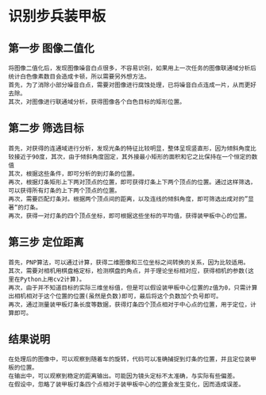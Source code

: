 # 识别步兵装甲板
## 第一步 图像二值化
    将图像二值化后，发现图像噪音白点很多，不容易识别，如果用上一次任务的图像联通域分析后统计白色像素数目会造成卡顿，所以需要另外想方法。
    首先，为了消除小部分噪音白点，需要对图像进行腐蚀处理，已将噪音白点连成一片，从而更好去除。
    其次，对图像进行联通域分析，获得图像各个白色目标的矩形位置。
## 第二步 筛选目标
    首先，对获得的连通域进行分析，发现光条的特征比较明显，整体呈现竖直形，因为倾斜角度比较接近于90度，其次，由于倾斜角度固定，其外接最小矩形的面积和它之比保持在一个恒定的数值
    其次，根据这些条件，即可分析的到灯条的位置。
    再次，根据灯条矩形上下两对顶点的位置，即可获得灯条上下两个顶点的位置。通过这样筛选，可以获得所有灯条的上下两个顶点的位置。
    再次，需要匹配灯条对。根据两个顶点间的距离，以及连线的倾斜角度，即可筛选出成对的”显著“的灯条。
    再次，获得一对灯条的四个顶点坐标，即可根据这些坐标的平均值，获得装甲板中心的位置。
## 第三步 定位距离
    首先，PNP算法，可以通过计算，获得二维图像和三位坐标之间转换的关系，因为比较适用。
    其次，需要对相机用棋盘格定标，检测棋盘的角点，并于理论坐标相对应，获得相机的参数(这里在Python上用cv2计算)。
    再次，由于并不知道目标的实际三维坐标值，但是可以假设装甲板中心位置的z值为0，只需计算出相机相对于这个位置的位置(虽然是负数)即可，最后将这个负数加个负号即可。
    再次，通过测量装甲板灯条长度等数据，获得灯条四个顶点相对于中心点的位置，用于定位，计算即可。
## 结果说明
    在处理后的图像中，可以观察到随着车的旋转，代码可以准确捕捉到灯条的位置，并且定位装甲板的位置。
    在输出中，可以观察到稳定的距离输出。可能因为镜头定标不太准确，与实际有些偏差。
    在假设中，忽略了装甲板灯条四个点相对于装甲板中心的位置会发生变化，因而造成误差。
